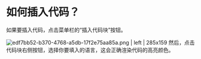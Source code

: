# 如何插入代码？

如果要插入代码，点击菜单栏的“插入代码块”按钮。

![edf7bb52-b370-4768-a5db-17f2e75aa85a.png | left | 285x159](https://lark-assets-prod.oss-cn-hangzhou.aliyuncs.com/2017/png/0c09532d-2244-47b1-8763-2e0e04c212c7.png "")
然后，点击代码块右侧按钮，选择你要填入的语言，这会正确渲染代码的高亮颜色。

